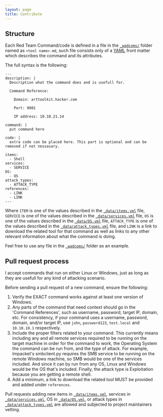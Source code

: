 ```yaml
---
layout: page
title: Contribute
---
```


## Structure

Each Red Team Command/code is defined in a file in the [`_wadcoms/`] folder named as `<tool name>.md`, such file consists only of a [YAML] front matter which describes the command and its attributes.

The full syntax is the following:

```
---
description: |
  Description what the command does and is usefull for.

  Command Reference:

  	Domain: arttoolkit.hacker.com

    Port: 9001

    IP address: 10.10.21.14

command: |
  put command here

code: |
  extra code can be placed here. This part is optional and can be removed if not nessasary. 

items:
  - Shell
services:
  - SERVICE
OS:
  - OS
attack_types:
  - ATTACK_TYPE
references:
  - LINK
  - LINK
---
```

Where `ITEM` is one of the values described in the [`_data/items.yml`] file, `SERVICE` is one of the values described in the [`_data/services.yml`] file, `OS` is one of the values described in the [`_data/OS.yml`] file, `ATTACK_TYPE` is one of the values described in the [`_data/attack_types.yml`] file, and `LINK` is a link to download the related tool for that command as well as links to any other relevant information about what the command is doing. 

Feel free to use any file in the [`_wadcoms/`] folder as an example.

## Pull request process

I accept commands that run on either Linux or Windows, just as long as they are usefull for any kind of attacking scenario.

Before sending a pull request of a new command, ensure the following:

1. Verify the EXACT command works against at least one version of Windows.
2. Any parts of the command that need context should go in the 'Command References', such as username, password, target IP, domain, etc. For consistency, if your command uses a username, password, domain, and/or target IP, use `john`, `password123`, `test.local` and `10.10.10.1` respectively.
3. Include the proper filters related to your command. This currently means including any and all remote services required to be running on the target machine in order for the command to work, the Operating System the command can be run from, and the type of attack. For example, Impacket's smbclient.py requires the SMB service to be running on the remote Windows machine, so SMB would be one of the services included. And since it can by run from any OS, Linux and Windows would be the OS that's included. Finally, the attack type is Exploitation because you are getting a remote shell.
4. Add a minimum, a link to download the related tool MUST be provided and added under `references`.

Pull requests adding new items in [`_data/items.yml`], services in [`_data/services.yml`], OS in [`_data/OS.yml`], or attack types in [`_data/attack_types.yml`] are allowed and subjected to project maintainers vetting.

[YAML]: http://yaml.org/
[`_wadcoms/`]: https://github.com/arttoolkit/arttoolkit.github.io/tree/master/_wadcoms
[`_data/services.yml`]: https://github.com/arttoolkit/arttoolkit.github.io/blob/master/_data/services.yml
[`_data/items.yml`]: https://github.com/arttoolkit/arttoolkit.github.io/blob/master/_data/items.yml
[`_data/OS.yml`]: https://github.com/arttoolkit/arttoolkit.github.io/blob/master/_data/OS.yml
[`_data/attack_types.yml`]: https://github.com/arttoolkit/arttoolkit.github.io/blob/master/_data/attack_types.yml
